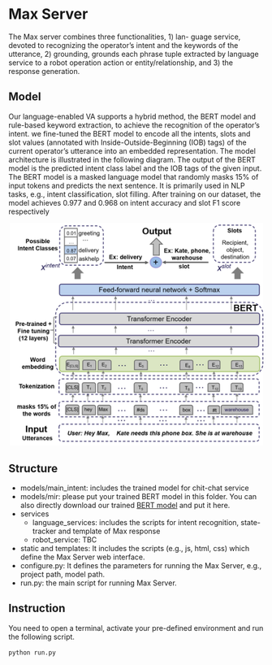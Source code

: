 # Max Server

The Max server combines three functionalities, 1) lan-
guage service, devoted to recognizing the operator’s intent
and the keywords of the utterance, 2) grounding, grounds
each phrase tuple extracted by language service to a robot
operation action or entity/relationship, and 3) the response
generation.

## Model
Our language-enabled VA supports a hybrid method, the BERT model and rule-based keyword extraction, to achieve the recognition of the operator’s intent.
we fine-tuned the BERT model to encode all the intents, slots and slot values (annotated with Inside-Outside-Beginning 
(IOB) tags) of the current operator’s utterance into an embedded representation. The model architecture
is illustrated in the following diagram. The output of the BERT model is the predicted intent class
label and the IOB tags of the given input. The BERT model is a masked language model that randomly masks 15% of
input tokens and predicts the next sentence. It is primarily used in NLP tasks, e.g., intent classification, slot filling. After
training on our dataset, the model achieves 0.977 and 0.968 on intent accuracy and slot F1 score respectively
<p align="center">
    <img src="https://github.com/lcroy/Jetson_nano/blob/main/Image/BERT.png" width="500" />
</p>

## Structure
- models/main_intent: includes the trained model for chit-chat service
- models/mir: please put your trained BERT model in this folder. You can also directly download our trained [BERT model](https://drive.google.com/file/d/1u3Vl4JOP4BRReoERKw5qU7cndcBiJB7U/view?usp=sharing) and put it here. 
- services
  - language_services: includes the scripts for intent recognition, state-tracker and template of Max response
  - robot_service: TBC
- static and templates: It includes the scripts (e.g., js, html, css) which define the Max Server web interface.
- configure.py: It defines the parameters for running the Max Server, e.g., project path, model path.
- run.py: the main script for running Max Server.

## Instruction
You need to open a terminal, activate your pre-defined environment and run the following script. 
```
python run.py
```
